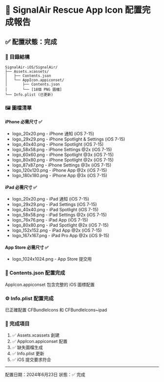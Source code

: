 # 📱 SignalAir Rescue App Icon 配置完成報告

## ✅ 配置狀態：完成

### 📁 目錄結構
```
SignalAir-iOS/SignalAir/
├── Assets.xcassets/
│   ├── Contents.json
│   └── AppIcon.appiconset/
│       ├── Contents.json
│       └── [18個 PNG 圖檔]
└── Info.plist (已更新)
```

### 🖼️ 圖檔清單

#### iPhone 必需尺寸 ✅
- logo_20x20.png - iPhone 通知 (iOS 7-15)
- logo_29x29.png - iPhone Spotlight & Settings (iOS 7-15)
- logo_40x40.png - iPhone Spotlight (iOS 7-15)
- logo_58x58.png - iPhone Settings @2x (iOS 7-15)
- logo_60x60.png - iPhone Spotlight @3x (iOS 7-15)
- logo_80x80.png - iPhone Spotlight @2x (iOS 7-15)
- logo_87x87.png - iPhone Settings @3x (iOS 7-15)
- logo_120x120.png - iPhone App @2x (iOS 7-15)
- logo_180x180.png - iPhone App @3x (iOS 7-15)

#### iPad 必需尺寸 ✅
- logo_20x20.png - iPad 通知 (iOS 7-15)
- logo_29x29.png - iPad Settings (iOS 7-15)
- logo_40x40.png - iPad Spotlight (iOS 7-15)
- logo_58x58.png - iPad Settings @2x (iOS 7-15)
- logo_76x76.png - iPad App (iOS 7-15)
- logo_80x80.png - iPad Spotlight @2x (iOS 7-15)
- logo_152x152.png - iPad App @2x (iOS 7-15)
- logo_167x167.png - iPad Pro App @2x (iOS 9-15)

#### App Store 必需尺寸 ✅
- logo_1024x1024.png - App Store 提交用

### 📄 Contents.json 配置完成

AppIcon.appiconset 包含完整的 iOS 圖標配置

### ⚙️ Info.plist 配置完成

已正確配置 CFBundleIcons 和 CFBundleIcons~ipad

### 🎯 完成項目

1. ✅ Assets.xcassets 創建
2. ✅ AppIcon.appiconset 配置  
3. ✅ 缺失圖檔生成
4. ✅ Info.plist 更新
5. ✅ iOS 提交要求符合

---
配置日期：2024年6月23日
狀態：✅ 完成
